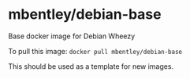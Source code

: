 mbentley/debian-base
==================

Base docker image for Debian Wheezy

To pull this image:
`docker pull mbentley/debian-base`

This should be used as a template for new images.
